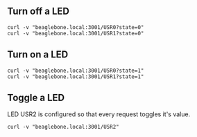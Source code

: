 ## Turn off a LED

```{bash}
curl -v "beaglebone.local:3001/USR0?state=0"
curl -v "beaglebone.local:3001/USR1?state=0"
```

## Turn on a LED

```{bash}
curl -v "beaglebone.local:3001/USR0?state=1"
curl -v "beaglebone.local:3001/USR1?state=1"
```

## Toggle a LED

LED USR2 is configured so that every request toggles it's value.

```{bash}
curl -v "beaglebone.local:3001/USR2"
```